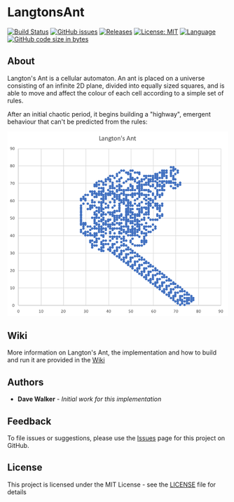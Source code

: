 # LangtonsAnt
 
[![Build Status](https://github.com/davewalker5/LangtonsAnt/workflows/.NET%20Core%20CI%20Build/badge.svg)](https://github.com/davewalker5/LangtonsAnt/actions)
[![GitHub issues](https://img.shields.io/github/issues/davewalker5/LangtonsAnt)](https://github.com/davewalker5/LangtonsAnt/issues)
[![Releases](https://img.shields.io/github/v/release/davewalker5/LangtonsAnt.svg?include_prereleases)](https://github.com/davewalker5/LangtonsAnt/releases)
[![License: MIT](https://img.shields.io/badge/License-MIT-blue.svg)](https://github.com/davewalker5/LangtonsAnt/blob/master/LICENSE)
[![Language](https://img.shields.io/badge/language-c%23-blue.svg)](https://github.com/davewalker5/LangtonsAnt/)
[![GitHub code size in bytes](https://img.shields.io/github/languages/code-size/davewalker5/LangtonsAnt)](https://github.com/davewalker5/LangtonsAnt/)

## About

Langton's Ant is a cellular automaton. An ant is placed on a universe consisting of an infinite 2D plane, divided into equally sized squares, and is able to move and affect the colour of each cell according to a simple set of rules.

After an initial chaotic period, it begins building a "highway", emergent behaviour that can't be predicted from the rules:

![Langton's Ant](https://raw.githubusercontent.com/davewalker5/LangtonsAnt/master/images/langtons-ant.png "Langton's Ant")

## Wiki

More information on Langton's Ant, the implementation and how to build and run it are provided in the [Wiki](https://github.com/davewalker5/LangtonsAnt/wiki)

## Authors

- **Dave Walker** - *Initial work for this implementation*

## Feedback

To file issues or suggestions, please use the [Issues](https://github.com/davewalker5/LangtonsAnt/issues) page for this project on GitHub.

## License

This project is licensed under the MIT License - see the [LICENSE](LICENSE) file for details
